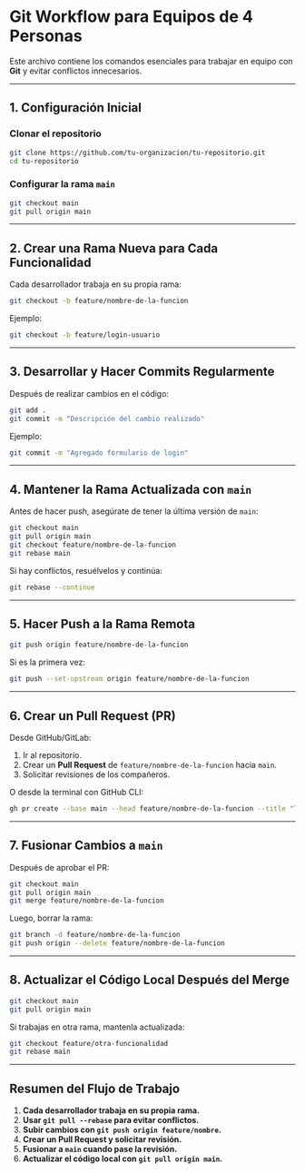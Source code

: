 #  Git Workflow para Equipos de 4 Personas

Este archivo contiene los comandos esenciales para trabajar en equipo con **Git** y evitar conflictos innecesarios.

---

##  1. Configuración Inicial
###  Clonar el repositorio
```bash
git clone https://github.com/tu-organizacion/tu-repositorio.git
cd tu-repositorio
```

###  Configurar la rama `main`
```bash
git checkout main
git pull origin main
```

---

##  2. Crear una Rama Nueva para Cada Funcionalidad
Cada desarrollador trabaja en su propia rama:
```bash
git checkout -b feature/nombre-de-la-funcion
```
Ejemplo:
```bash
git checkout -b feature/login-usuario
```

---

##  3. Desarrollar y Hacer Commits Regularmente
Después de realizar cambios en el código:
```bash
git add .
git commit -m "Descripción del cambio realizado"
```
Ejemplo:
```bash
git commit -m "Agregado formulario de login"
```

---

##  4. Mantener la Rama Actualizada con `main`
Antes de hacer push, asegúrate de tener la última versión de `main`:
```bash
git checkout main
git pull origin main
git checkout feature/nombre-de-la-funcion
git rebase main
```
Si hay conflictos, resuélvelos y continúa:
```bash
git rebase --continue
```

---

##  5. Hacer Push a la Rama Remota
```bash
git push origin feature/nombre-de-la-funcion
```
Si es la primera vez:
```bash
git push --set-upstream origin feature/nombre-de-la-funcion
```

---

##  6. Crear un Pull Request (PR)
Desde GitHub/GitLab:
1. Ir al repositorio.
2. Crear un **Pull Request** de `feature/nombre-de-la-funcion` hacia `main`.
3. Solicitar revisiones de los compañeros.

O desde la terminal con GitHub CLI:
```bash
gh pr create --base main --head feature/nombre-de-la-funcion --title "Título del PR" --body "Descripción del cambio"
```

---

##  7. Fusionar Cambios a `main`
Después de aprobar el PR:
```bash
git checkout main
git pull origin main
git merge feature/nombre-de-la-funcion
```
Luego, borrar la rama:
```bash
git branch -d feature/nombre-de-la-funcion
git push origin --delete feature/nombre-de-la-funcion
```

---

##  8. Actualizar el Código Local Después del Merge
```bash
git checkout main
git pull origin main
```
Si trabajas en otra rama, mantenla actualizada:
```bash
git checkout feature/otra-funcionalidad
git rebase main
```

---

##  Resumen del Flujo de Trabajo
1.  **Cada desarrollador trabaja en su propia rama.**
2.  **Usar `git pull --rebase` para evitar conflictos.**
3.  **Subir cambios con `git push origin feature/nombre`.**
4.  **Crear un Pull Request y solicitar revisión.**
5.  **Fusionar a `main` cuando pase la revisión.**
6.  **Actualizar el código local con `git pull origin main`.**


